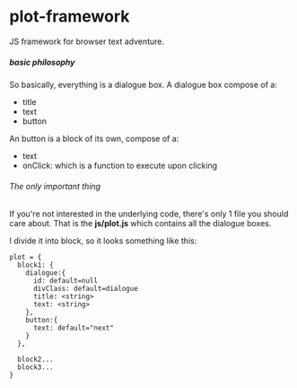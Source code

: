 # plot-framework
JS framework for browser text adventure.

##### basic philosophy
So basically, everything is a dialogue box. A dialogue box compose of a:
* title
* text
* button

An button is a block of its own, compose of a: 
* text
* onClick: which is a function to execute upon clicking


###### The only important thing
If you're not interested in the underlying code, there's only 1 file you should care about. That is the **js/plot.js** which contains all the dialogue boxes.

I divide it into block, so it looks something like this:
```
plot = {
  block1: {
    dialogue:{
      id: default=null
      divClass: default=dialogue
      title: <string>
      text: <string>
    },
    button:{
      text: default="next"
    }
  },
  
  block2...
  block3...
}
```
